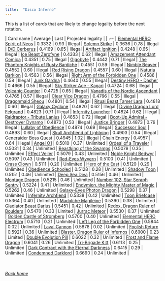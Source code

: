 ```yaml
---
title:  "Disco Inferno"
---
```


This is a list of cards that are likely to change legality before the next rotation.

| Card name | Average | Last | Projected legality |
| :-- |
[Elemental HERO Spirit of Neos](https://db.ygoprodeck.com/card/?search=Elemental%20HERO%20Spirit%20of%20Neos) | 0.3332 | 0.93 | Illegal |
[Solemn Strike](https://db.ygoprodeck.com/card/?search=Solemn%20Strike) | 0.3636 | 0.78 | Illegal |
[D/D Cerberus](https://db.ygoprodeck.com/card/?search=D/D%20Cerberus) | 0.4169 | 0.65 | Illegal |
[Artifact Ignition](https://db.ygoprodeck.com/card/?search=Artifact%20Ignition) | 0.4248 | 0.65 | Illegal |
[Ice Beast Zerofyne](https://db.ygoprodeck.com/card/?search=Ice%20Beast%20Zerofyne) | 0.4333 | 0.62 | Illegal |
[Amazement Attendant Comica](https://db.ygoprodeck.com/card/?search=Amazement%20Attendant%20Comica) | 0.4351 | 0.75 | Illegal |
[Gigobyte](https://db.ygoprodeck.com/card/?search=Gigobyte) | 0.4442 | 0.71 | Illegal |
[The Phantom Knights of Rusty Bardiche](https://db.ygoprodeck.com/card/?search=The%20Phantom%20Knights%20of%20Rusty%20Bardiche) | 0.4551 | 0.59 | Illegal |
[Nimble Beaver](https://db.ygoprodeck.com/card/?search=Nimble%20Beaver) | 0.4552 | 0.60 | Illegal |
[Red Rising Dragon](https://db.ygoprodeck.com/card/?search=Red%20Rising%20Dragon) | 0.4557 | 0.60 | Illegal |
[Naturia Barkion](https://db.ygoprodeck.com/card/?search=Naturia%20Barkion) | 0.4563 | 0.56 | Illegal |
[Right Arm of the Forbidden One](https://db.ygoprodeck.com/card/?search=Right%20Arm%20of%20the%20Forbidden%20One) | 0.4586 | 0.58 | Illegal |
[Junk Gardna](https://db.ygoprodeck.com/card/?search=Junk%20Gardna) | 0.4640 | 0.55 | Illegal |
[Destiny HERO - Dasher](https://db.ygoprodeck.com/card/?search=Destiny%20HERO%20-%20Dasher) | 0.4666 | 0.55 | Illegal |
[Sky Striker Ace - Kagari](https://db.ygoprodeck.com/card/?search=Sky%20Striker%20Ace%20-%20Kagari) | 0.4724 | 0.68 | Illegal |
[Volcanic Counter](https://db.ygoprodeck.com/card/?search=Volcanic%20Counter) | 0.4725 | 0.65 | Illegal |
[Vanadis of the Nordic Ascendant](https://db.ygoprodeck.com/card/?search=Vanadis%20of%20the%20Nordic%20Ascendant) | 0.4765 | 0.57 | Illegal |
[Clear Vice Dragon](https://db.ygoprodeck.com/card/?search=Clear%20Vice%20Dragon) | 0.4766 | 0.55 | Illegal |
[Dragonmaid Sheou](https://db.ygoprodeck.com/card/?search=Dragonmaid%20Sheou) | 0.4801 | 0.54 | Illegal |
[Ritual Beast Tamer Lara](https://db.ygoprodeck.com/card/?search=Ritual%20Beast%20Tamer%20Lara) | 0.4818 | 0.60 | Illegal |
[Galaxy Cyclone](https://db.ygoprodeck.com/card/?search=Galaxy%20Cyclone) | 0.4820 | 0.62 | Illegal |
[Divine Dragon Lord Felgrand](https://db.ygoprodeck.com/card/?search=Divine%20Dragon%20Lord%20Felgrand) | 0.4823 | 0.71 | Illegal |
[Infernity Launcher](https://db.ygoprodeck.com/card/?search=Infernity%20Launcher) | 0.4824 | 0.62 | Illegal |
[Raidraptor - Tribute Lanius](https://db.ygoprodeck.com/card/?search=Raidraptor%20-%20Tribute%20Lanius) | 0.4853 | 0.72 | Illegal |
[Boot-Up Admiral - Destroyer Dynamo](https://db.ygoprodeck.com/card/?search=Boot-Up%20Admiral%20-%20Destroyer%20Dynamo) | 0.4873 | 0.53 | Illegal |
[Justice Bringer](https://db.ygoprodeck.com/card/?search=Justice%20Bringer) | 0.4873 | 0.79 | Illegal |
[Lullaby of Obedience](https://db.ygoprodeck.com/card/?search=Lullaby%20of%20Obedience) | 0.4874 | 0.69 | Illegal |
[Successor Soul](https://db.ygoprodeck.com/card/?search=Successor%20Soul) | 0.4893 | 0.60 | Illegal |
[Skull Archfiend of Lightning](https://db.ygoprodeck.com/card/?search=Skull%20Archfiend%20of%20Lightning) | 0.4903 | 0.54 | Illegal |
[Generaider Boss Quest](https://db.ygoprodeck.com/card/?search=Generaider%20Boss%20Quest) | 0.4945 | 1.02 | Illegal |
[Chain Energy](https://db.ygoprodeck.com/card/?search=Chain%20Energy) | 0.4957 | 0.64 | Illegal |
[Angel O1](https://db.ygoprodeck.com/card/?search=Angel%20O1) | 0.5010 | 0.37 | Unlimited |
[Ordeal of a Traveler](https://db.ygoprodeck.com/card/?search=Ordeal%20of%20a%20Traveler) | 0.5031 | 0.34 | Unlimited |
[Beastking of the Swamps](https://db.ygoprodeck.com/card/?search=Beastking%20of%20the%20Swamps) | 0.5079 | 0.35 | Unlimited |
[Effect Veiler](https://db.ygoprodeck.com/card/?search=Effect%20Veiler) | 0.5079 | 0.43 | Unlimited |
[Noble Knight Bedwyr](https://db.ygoprodeck.com/card/?search=Noble%20Knight%20Bedwyr) | 0.5097 | 0.43 | Unlimited |
[Red-Eyes Wyvern](https://db.ygoprodeck.com/card/?search=Red-Eyes%20Wyvern) | 0.5100 | 0.41 | Unlimited |
[Crass Clown](https://db.ygoprodeck.com/card/?search=Crass%20Clown) | 0.5111 | 0.20 | Unlimited |
[Hero of the East](https://db.ygoprodeck.com/card/?search=Hero%20of%20the%20East) | 0.5120 | 0.29 | Unlimited |
[Obedience Schooled](https://db.ygoprodeck.com/card/?search=Obedience%20Schooled) | 0.5128 | 0.28 | Unlimited |
[Shadow Toon](https://db.ygoprodeck.com/card/?search=Shadow%20Toon) | 0.5151 | 0.46 | Unlimited |
[Deep Sea Diva](https://db.ygoprodeck.com/card/?search=Deep%20Sea%20Diva) | 0.5156 | 0.46 | Unlimited |
[Montage Dragon](https://db.ygoprodeck.com/card/?search=Montage%20Dragon) | 0.5215 | 0.46 | Unlimited |
[Number 102: Star Seraph Sentry](https://db.ygoprodeck.com/card/?search=Number%20102:%20Star%20Seraph%20Sentry) | 0.5224 | 0.41 | Unlimited |
[Endymion, the Mighty Master of Magic](https://db.ygoprodeck.com/card/?search=Endymion,%20the%20Mighty%20Master%20of%20Magic) | 0.5262 | 0.46 | Unlimited |
[Galaxy-Eyes Photon Dragon](https://db.ygoprodeck.com/card/?search=Galaxy-Eyes%20Photon%20Dragon) | 0.5298 | 0.37 | Unlimited |
[Infernity Archfiend](https://db.ygoprodeck.com/card/?search=Infernity%20Archfiend) | 0.5338 | 0.42 | Unlimited |
[Toon Briefcase](https://db.ygoprodeck.com/card/?search=Toon%20Briefcase) | 0.5364 | 0.40 | Unlimited |
[Madolche Magileine](https://db.ygoprodeck.com/card/?search=Madolche%20Magileine) | 0.5390 | 0.38 | Unlimited |
[Gladiator Beast Darius](https://db.ygoprodeck.com/card/?search=Gladiator%20Beast%20Darius) | 0.5451 | 0.42 | Unlimited |
[Redox, Dragon Ruler of Boulders](https://db.ygoprodeck.com/card/?search=Redox,%20Dragon%20Ruler%20of%20Boulders) | 0.5470 | 0.33 | Limited |
[Jurrac Meteor](https://db.ygoprodeck.com/card/?search=Jurrac%20Meteor) | 0.5530 | 0.37 | Unlimited |
[Golden Castle of Stromberg](https://db.ygoprodeck.com/card/?search=Golden%20Castle%20of%20Stromberg) | 0.5700 | 0.40 | Unlimited |
[Elemental HERO Electrum](https://db.ygoprodeck.com/card/?search=Elemental%20HERO%20Electrum) | 0.5710 | 0.21 | Unlimited |
[Left Leg of the Forbidden One](https://db.ygoprodeck.com/card/?search=Left%20Leg%20of%20the%20Forbidden%20One) | 0.5844 | 0.02 | Unlimited |
[Laval Cannon](https://db.ygoprodeck.com/card/?search=Laval%20Cannon) | 0.5878 | 0.02 | Unlimited |
[Foolish Return](https://db.ygoprodeck.com/card/?search=Foolish%20Return) | 0.5921 | 0.36 | Unlimited |
[Blaster, Dragon Ruler of Infernos](https://db.ygoprodeck.com/card/?search=Blaster,%20Dragon%20Ruler%20of%20Infernos) | 0.6000 | 0.23 | Limited |
[Double Evolution Pill](https://db.ygoprodeck.com/card/?search=Double%20Evolution%20Pill) | 0.6022 | 0.32 | Unlimited |
[Frost and Flame Dragon](https://db.ygoprodeck.com/card/?search=Frost%20and%20Flame%20Dragon) | 0.6041 | 0.26 | Unlimited |
[Tri-Brigade Kitt](https://db.ygoprodeck.com/card/?search=Tri-Brigade%20Kitt) | 0.6113 | 0.25 | Unlimited |
[Dark Contract with the Eternal Darkness](https://db.ygoprodeck.com/card/?search=Dark%20Contract%20with%20the%20Eternal%20Darkness) | 0.6415 | 0.29 | Unlimited |
[Condemned Darklord](https://db.ygoprodeck.com/card/?search=Condemned%20Darklord) | 0.6690 | 0.24 | Unlimited |

<br>

###### [Back home](index)